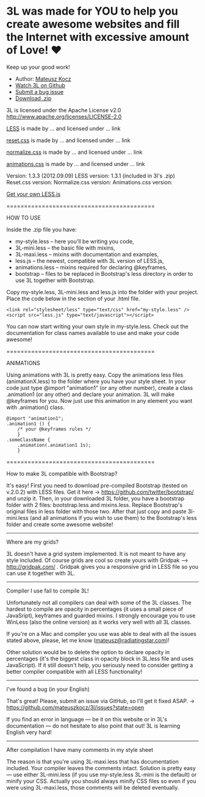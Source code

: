 # 3L was made for YOU to help you create awesome websites and fill the Internet with excessive amount of Love! ♥

Keep up your good work!

* Author: [Mateusz Kocz](http://radiatingstar.com)
* [Watch 3L on Github](https://github.com/mateuszkocz/3l)
* [Submit a bug issue](https://github.com/mateuszkocz/3l/issues?state=open)
* [Download .zip](https://github.com/downloads/mateuszkocz/3l/3l-v1.3.3.zip)

3L is licensed under the Apache License v2.0
http://www.apache.org/licenses/LICENSE-2.0

[LESS](link) is made by ... and licensed under ...
link

[reset.css](link) is made by ... and licensed under ...
link

[normalize.css](link) is made by ... and licensed under ...
link

[animations.css](link) is made by ... and licensed under ...
link

Version: 1.3.3 (2012.09.09)
LESS version: 1.3.1 (included in 3l's .zip)
Reset.css version: 
Normalize.css version:
Animations.css version: 

[Get your own LESS.js](http://lesscss.org/)

==========================================

HOW TO USE

Inside the .zip file you have:

* my-style.less – here you'll be writing you code,
* 3L-mini.less – the basic file with mixins,
* 3L-maxi.less – mixins with documentation and examples,
* less.js – the newest, compatible with 3L version of LESS.js,
* animations.less – mixins required for declaring @keyframes,
* bootstrap – files to be replaced in Bootstrap's less directory in order to use 3L together with Bootstrap.

Copy my-style.less, 3L-mini.less and less.js into the folder with your project. Place the code below in the <head> section of your .html file.

	<link rel="stylesheet/less" type="text/css" href="my-style.less" />
	<script src="less.js" type="text/javascript"></script>

You can now start writing your own style in my-style.less. Check out the documentation for class names available to use and make your code awesome!

==========================================

ANIMATIONS

Using animations with 3L is pretty easy. Copy the animations less files (animationX.less) to the folder where you have your style sheet. In your code just type @import "animation1" (or any other number), create a class .animation1 (or any other) and declare your animation. 3L will make @keyframes for you. Now just use this animation in any element you want with .animation() class.

	@import "animation1";
	.animation1 () {
		/* your @keyframes rules */
		}
	.someClassName {
		.animation(.animation1 1s);
		}
	
==========================================

How to make 3L compatible with Bootstrap?

It's easy! First you need to download pre-compiled Bootstrap (tested on v.2.0.2) with LESS files. Get it here -> https://github.com/twitter/bootstrap/ and unzip it. Then, in your downloaded 3L folder, you have a bootstrap folder with 2 files: bootstrap.less and mixins.less. Replace Bootstrap's original files in less folder with those two. After that just copy and paste 3l-mini.less (and all animations if you wish to use them) to the Bootstrap's less folder and create some awesome website!

---

Where are my grids?

3L doesn't have a grid system implemented. It is not meant to have any style included. Of course grids are cool so create yours with Gridpak —> http://gridpak.com/ . Gridpak gives you a responsive grid in LESS file so you can use it together with 3L.

---

Compiler I use fail to compile 3L!

Unfortunately not all compilers can deal with some of the 3L classes. The hardest to compile are opacity in percentages (it uses a small piece of JavaSript), keyframes and guarded mixins. I strongly encourage you to use WinLess (also the online version) as it works very well with all 3L classes.

If you're on a Mac and compiler you use was able to deal with all the issues stated above, please, let me know (mateusz@radiatingstar.com)!

Other solution would be to delete the option to declare opacity in percentages (it's the biggest class in opacity block in 3L.less file and uses JavaScript). If it still doesn't help, you seriously need to consider getting a better compiler compatible with all LESS functionality!

---

I've found a bug (in your English)

That's great! Please, submit an issue via GitHub, so I'll get it fixed ASAP. -> https://github.com/mateuszkocz/3l/issues?state=open

If you find an error in language — be it on this website or in 3L's documentation — do not hesitate to also point that out! 3L is learning English very hard!

---

After compilation I have many comments in my style sheet

The reason is that you're using 3L-maxi.less that has documentation included. Your compiler leaves the comments intact. Solution is pretty easy — use either 3L-mini.less (if you use my-style.less 3L-mini is the default) or minify your CSS. Actually you should always minify CSS files so even if you were using 3L-maxi.less, those comments will be deleted eventually.
